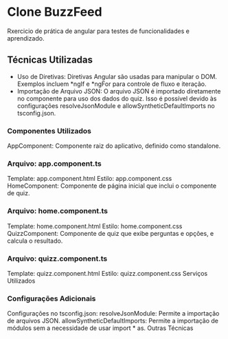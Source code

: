 # Clone BuzzFeed

Rxercicio de prática de angular para testes de funcionalidades e aprendizado.

## Técnicas Utilizadas

- Uso de Diretivas: Diretivas Angular são usadas para manipular o DOM. Exemplos incluem *ngIf e *ngFor para controle de fluxo e iteração.
- Importação de Arquivo JSON: O arquivo JSON é importado diretamente no componente para uso dos dados do quiz. Isso é possível devido às configurações resolveJsonModule e allowSyntheticDefaultImports no tsconfig.json.

### Componentes Utilizados
AppComponent: Componente raiz do aplicativo, definido como standalone.

### Arquivo: app.component.ts

Template: app.component.html
Estilo: app.component.css
HomeComponent: Componente de página inicial que inclui o componente de quiz.

### Arquivo: home.component.ts

Template: home.component.html
Estilo: home.component.css
QuizzComponent: Componente de quiz que exibe perguntas e opções, e calcula o resultado.

### Arquivo: quizz.component.ts

Template: quizz.component.html
Estilo: quizz.component.css
Serviços Utilizados

### Configurações Adicionais

Configurações no tsconfig.json:
resolveJsonModule: Permite a importação de arquivos JSON.
allowSyntheticDefaultImports: Permite a importação de módulos sem a necessidade de usar import * as.
Outras Técnicas
